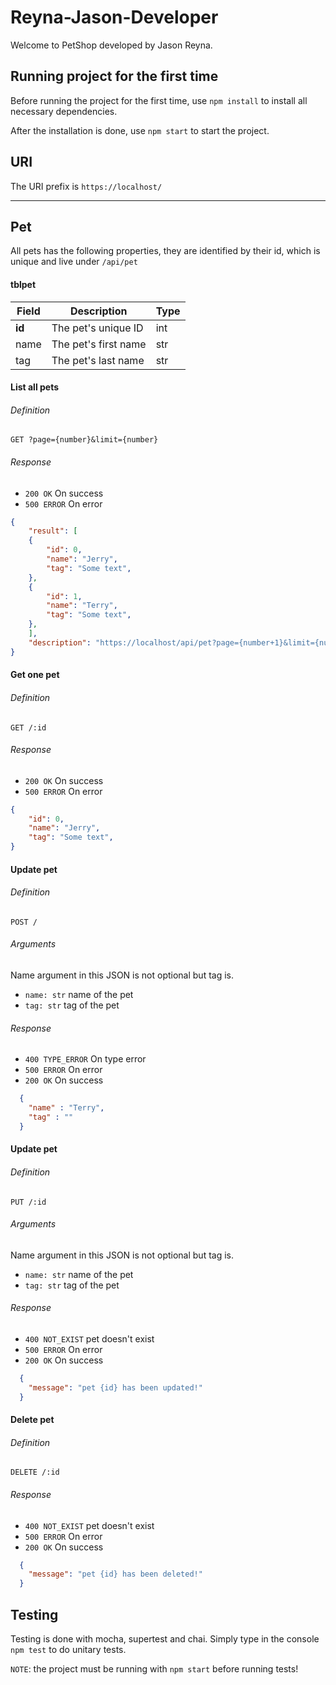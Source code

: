 # Reyna-Jason-Developer

Welcome to PetShop developed by Jason Reyna.

## Running project for the first time

Before running the project for the first time, use `npm install` to install all necessary dependencies.

After the installation is done, use `npm start` to start the project.

## URI

The URI prefix is `https://localhost/`

---

## Pet

All pets has the following properties, they are identified by their id, which is unique and live under `/api/pet`

#### tblpet

Field       | Description                     | Type
------------|---------------------------------|------
**id**      | The pet's unique ID             | int
name        | The pet's first name            | str
tag         | The pet's last name             | str

#### List all pets

###### Definition

`GET ?page={number}&limit={number}`

###### Response

- `200 OK` On success
- `500 ERROR` On error

```json
{
    "result": [
    {
        "id": 0,
        "name": "Jerry",
        "tag": "Some text",
    },
    {
        "id": 1,
        "name": "Terry",
        "tag": "Some text",
    },
    ],
    "description": "https://localhost/api/pet?page={number+1}&limit={number}"
}
```

#### Get one pet

###### Definition

`GET /:id`

###### Response

- `200 OK` On success
- `500 ERROR` On error

```json
{
    "id": 0,
    "name": "Jerry",
    "tag": "Some text",
}
```

#### Update pet

###### Definition

`POST /`

###### Arguments

Name argument in this JSON is not optional but tag is.

- `name: str` name of the pet
- `tag: str` tag of the pet

###### Response

- `400 TYPE_ERROR` On type error
- `500 ERROR` On error
- `200 OK` On success

```json
  {
    "name" : "Terry",
    "tag" : ""
  }
```

#### Update pet

###### Definition

`PUT /:id`

###### Arguments

Name argument in this JSON is not optional but tag is.

- `name: str` name of the pet
- `tag: str` tag of the pet

###### Response
- `400 NOT_EXIST` pet doesn't exist
- `500 ERROR` On error
- `200 OK` On success

```json
  {
    "message": "pet {id} has been updated!"
  }
```

#### Delete pet

###### Definition

`DELETE /:id`

###### Response

- `400 NOT_EXIST` pet doesn't exist
- `500 ERROR` On error
- `200 OK` On success

```json
  {
    "message": "pet {id} has been deleted!"
  }
```

## Testing

Testing is done with mocha, supertest and chai. Simply type in the console `npm test` to do unitary tests.

`NOTE`: the project must be running with `npm start` before running tests!